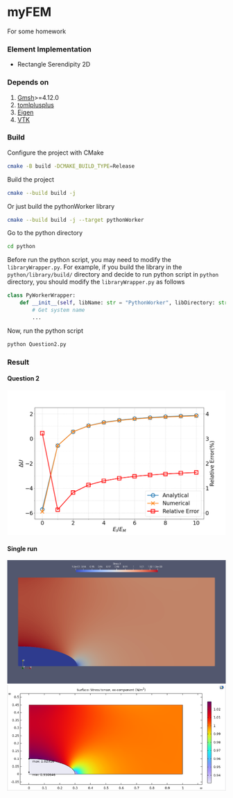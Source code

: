 # myFEM
For some homework

### Element Implementation
- Rectangle Serendipity 2D

### Depends on
1. [Gmsh](https://gmsh.info/)>=4.12.0
2. [tomlplusplus](https://github.com/marzer/tomlplusplus)
3. [Eigen](https://eigen.tuxfamily.org/)
4. [VTK](https://vtk.org/)

### Build
Configure the project with CMake
```bash
cmake -B build -DCMAKE_BUILD_TYPE=Release
```
Build the project
```bash
cmake --build build -j
```
Or just build the pythonWorker library
```bash
cmake --build build -j --target pythonWorker
```
Go to the python directory
```bash
cd python
```
Before run the python script, you may need to modify the `libraryWrapper.py`. For example, if you build the library in the `python/library/build/` directory and decide to run python script in `python` directory, you should modify the `libraryWrapper.py` as follows
```python
class PyWorkerWrapper:
    def __init__(self, libName: str = "PythonWorker", libDirectory: str = "./lib"):
        # Get system name
        ...
```
Now, run the python script
```bash
python Question2.py
```

### Result
#### Question 2
![This Project](image/Question2.png)
#### Single run
![This Project](image/StressXX.png)
![COMSOL](image/COMSOL_StressXX.png)
